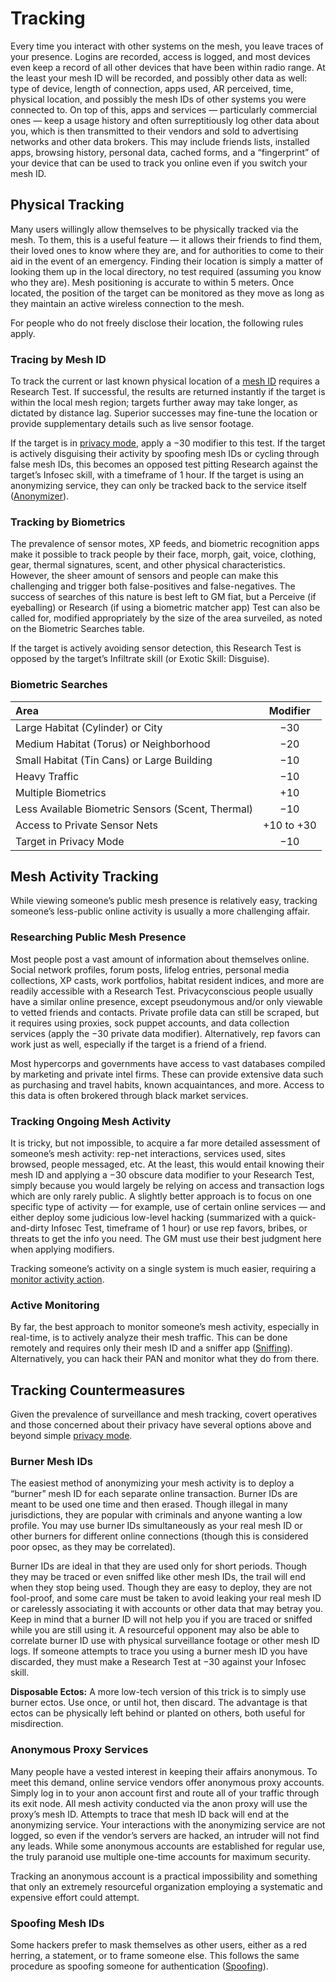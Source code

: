 # Tracking

Every time you interact with other systems on the mesh, you leave traces of your presence. Logins are recorded, access is logged, and most devices even keep a record of all other devices that have been within radio range. At the least your mesh ID will be recorded, and possibly other data as well: type of device, length of connection, apps used, AR perceived, time, physical location, and possibly the mesh IDs of other systems you were connected to. On top of this, apps and services — particularly commercial ones — keep a usage history and often surreptitiously log other data about you, which is then transmitted to their vendors and sold to advertising networks and other data brokers. This may include friends lists, installed apps, browsing history, personal data, cached forms, and a “fingerprint” of your device that can be used to track you online even if you switch your mesh ID.

## Physical Tracking

Many users willingly allow themselves to be physically tracked via the mesh. To them, this is a useful feature — it allows their friends to find them, their loved ones to know where they are, and for authorities to come to their aid in the event of an emergency. Finding their location is simply a matter of looking them up in the local directory, no test required (assuming you know who they are). Mesh positioning is accurate to within 5 meters. Once located, the position of the target can be monitored as they move as long as they maintain an active wireless connection to the mesh.

For people who do not freely disclose their location, the following rules apply.

### Tracing by Mesh ID

To track the current or last known physical location of a [mesh ID](../13/05-authentication-and-encryption.md#mesh-id) requires a Research Test. If successful, the results are returned instantly if the target is within the local mesh region; targets further away may take longer, as dictated by distance lag. Superior successes may fine-tune the location or provide supplementary details such as live sensor footage.

If the target is in [privacy mode](../13/01-everyware.md#privacy-mode), apply a −30 modifier to this test. If the target is actively disguising their activity by spoofing mesh IDs or cycling through false mesh IDs, this becomes an opposed test pitting Research against the target’s Infosec skill, with a timeframe of 1 hour. If the target is using an anonymizing service, they can only be tracked back to the service itself ([Anonymizer](../16/04-services.md#mesh-services)).

### Tracking by Biometrics

The prevalence of sensor motes, XP feeds, and biometric recognition apps make it possible to track people by their face, morph, gait, voice, clothing, gear, thermal signatures, scent, and other physical characteristics. However, the sheer amount of sensors and people can make this challenging and trigger both false-positives and false-negatives. The success of searches of this nature is best left to GM fiat, but a Perceive (if eyeballing) or Research (if using a biometric matcher app) Test can also be called for, modified appropriately by the size of the area surveiled, as noted on the Biometric Searches table.

If the target is actively avoiding sensor detection, this Research Test is opposed by the target’s Infiltrate skill (or Exotic Skill: Disguise).

<!-- CLEANED blockquote class="table" -->

### Biometric Searches

| Area                                              |  Modifier  |
| :------------------------------------------------ | :--------: |
| Large Habitat (Cylinder) or City                  |    −30     |
| Medium Habitat (Torus) or Neighborhood            |    −20     |
| Small Habitat (Tin Cans) or Large Building        |    −10     |
| Heavy Traffic                                     |    −10     |
| Multiple Biometrics                               |    +10     |
| Less Available Biometric Sensors (Scent, Thermal) |    −10     |
| Access to Private Sensor Nets                     | +10 to +30 |
| Target in Privacy Mode                            |    −10     |

<!-- CLEANED /blockquote -->

## Mesh Activity Tracking

While viewing someone’s public mesh presence is relatively easy, tracking someone’s less-public online activity is usually a more challenging affair.

### Researching Public Mesh Presence

Most people post a vast amount of information about themselves online. Social network profiles, forum posts, lifelog entries, personal media collections, XP casts, work portfolios, habitat resident indices, and more are readily accessible with a Research Test. Privacyconscious people usually have a similar online presence, except pseudonymous and/or only viewable to vetted friends and contacts. Private profile data can still be scraped, but it requires using proxies, sock puppet accounts, and data collection services (apply the −30 private data modifier). Alternatively, rep favors can work just as well, especially if the target is a friend of a friend.

Most hypercorps and governments have access to vast databases compiled by marketing and private intel firms. These can provide extensive data such as purchasing and travel habits, known acquaintances, and more. Access to this data is often brokered through black market services.

### Tracking Ongoing Mesh Activity

It is tricky, but not impossible, to acquire a far more detailed assessment of someone’s mesh activity: rep-net interactions, services used, sites browsed, people messaged, etc. At the least, this would entail knowing their mesh ID and applying a −30 obscure data modifier to your Research Test, simply because you would largely be relying on access and transaction logs which are only rarely public. A slightly better approach is to focus on one specific type of activity — for example, use of certain online services — and either deploy some judicious low-level hacking (summarized with a quick-and-dirty Infosec Test, timeframe of 1 hour) or use rep favors, bribes, or threats to get the info you need. The GM must use their best judgment here when applying modifiers.

Tracking someone’s activity on a single system is much easier, requiring a [monitor activity action](../13/06-mesh-actions.md#security-actions).

### Active Monitoring

By far, the best approach to monitor someone’s mesh activity, especially in real-time, is to actively analyze their mesh traffic. This can be done remotely and requires only their mesh ID and a sniffer app ([Sniffing](../13/04-devices-apps-and-links.md#sniffing)). Alternatively, you can hack their PAN and monitor what they do from there.

## Tracking Countermeasures

Given the prevalence of surveillance and mesh tracking, covert operatives and those concerned about their privacy have several options above and beyond simple [privacy mode](../13/01-everyware.md#privacy-mode).

### Burner Mesh IDs

The easiest method of anonymizing your mesh activity is to deploy a “burner” mesh ID for each separate online transaction. Burner IDs are meant to be used one time and then erased. Though illegal in many jurisdictions, they are popular with criminals and anyone wanting a low profile. You may use burner IDs simultaneously as your real mesh ID or other burners for different online connections (though this is considered poor opsec, as they may be correlated).

Burner IDs are ideal in that they are used only for short periods. Though they may be traced or even sniffed like other mesh IDs, the trail will end when they stop being used. Though they are easy to deploy, they are not fool-proof, and some care must be taken to avoid leaking your real mesh ID or carelessly associating it with accounts or other data that may betray you. Keep in mind that a burner ID will not help you if you are traced or sniffed while you are still using it. A resourceful opponent may also be able to correlate burner ID use with physical surveillance footage or other mesh ID logs. If someone attempts to trace you using a burner mesh ID you have discarded, they must make a Research Test at −30 against your Infosec skill.

**Disposable Ectos:** A more low-tech version of this trick is to simply use burner ectos. Use once, or until hot, then discard. The advantage is that ectos can be physically left behind or planted on others, both useful for misdirection.

### Anonymous Proxy Services

Many people have a vested interest in keeping their affairs anonymous. To meet this demand, online service vendors offer anonymous proxy accounts. Simply log in to your anon account first and route all of your traffic through its exit node. All mesh activity conducted via the anon proxy will use the proxy’s mesh ID. Attempts to trace that mesh ID back will end at the anonymizing service. Your interactions with the anonymizing service are not logged, so even if the vendor’s servers are hacked, an intruder will not find any leads. While some anonymous accounts are established for regular use, the truly paranoid use multiple one-time accounts for maximum security.

Tracking an anonymous account is a practical impossibility and something that only an extremely resourceful organization employing a systematic and expensive effort could attempt.

### Spoofing Mesh IDs

Some hackers prefer to mask themselves as other users, either as a red herring, a statement, or to frame someone else. This follows the same procedure as spoofing someone for authentication ([Spoofing](../13/05-authentication-and-encryption.md#spoofing)).

